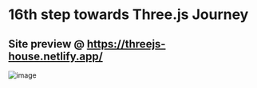 # 16th step towards Three.js Journey

## Site preview @ https://threejs-house.netlify.app/

![image](https://user-images.githubusercontent.com/66732877/118828261-bbea2e00-b8da-11eb-9a79-c6f13c5bab46.png) 



